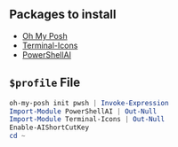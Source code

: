 ## Packages to install

- [Oh My Posh](https://ohmyposh.dev/)
- [Terminal-Icons](https://github.com/devblackops/Terminal-Icons)
- [PowerShellAI](https://github.com/dfinke/PowerShellAI)

## `$profile` File

```powershell
oh-my-posh init pwsh | Invoke-Expression
Import-Module PowerShellAI | Out-Null
Import-Module Terminal-Icons | Out-Null
Enable-AIShortCutKey
cd ~
```